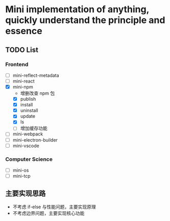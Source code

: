 # Mini implementation of anything, quickly understand the principle and essence

## TODO List

### Frontend

- [ ] mini-reflect-metadata
- [ ] mini-react
- [x] mini-npm
  - 增删改查 npm 包
  - [x] publish
  - [x] install
  - [x] uninstall
  - [x] update
  - [x] ls
  - [ ] 增加缓存功能
- [ ] mini-webpack
- [ ] mini-electron-builder
- [ ] mini-vscode

### Computer Science

- [ ] mini-os
- [ ] mini-tcp

## 主要实现思路

- 不考虑 if-else 与性能问题，主要实现原理
- 不考虑边界问题，主要实现核心功能
